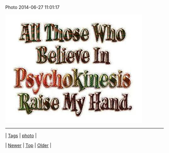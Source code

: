 <!--
title: Photo 2014-06-27 11
date: 2020-06-28T15:27:00.337Z
tags: photo
-->


Photo 2014-06-27 11:01:17

![](90051726270-0.jpg)

<!--BOTTOM-POST-NAVIGATION-->
---

| [Tags](tags.md) | [photo](tag-photo.md) |

| [Newer](90041623104.md) | [Top](index.md) | [Older](90064212792.md) |
